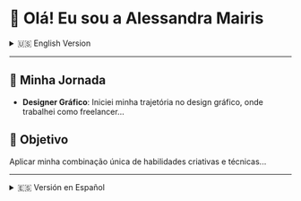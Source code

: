 # 👋 Olá! Eu sou a Alessandra Mairis

<details>
<summary>🇺🇸 English Version</summary>

## 👋 Hello! I'm Alessandra Mairis

Throughout my career, I have been driven by a passion for innovation and problem-solving...

</details>

---

## 💼 Minha Jornada

- **Designer Gráfico**: Iniciei minha trajetória no design gráfico, onde trabalhei como freelancer...

## 🚀 Objetivo

Aplicar minha combinação única de habilidades criativas e técnicas...

---

<details>
<summary>🇪🇸 Versión en Español</summary>

## 👋 ¡Hola! Soy Alessandra Mairis

A lo largo de mi carrera, siempre me he guiado por la pasión hacia la innovación...

</details>
